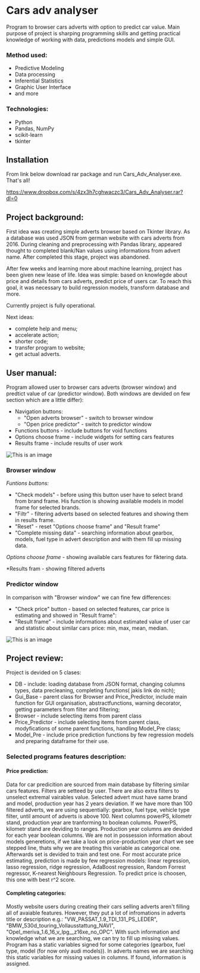 # Cars adv analyser
Program to browser cars adverts with option to predict car value. Main purpose of project is sharping programming skills and getting practical knowledge of working with data, predictions models and simple GUI.

### Method used:
- 	 Predictive Modeling
- 	 Data processing 
- 	 Inferential Statistics
- 	 Graphic User Interface
- 	 and more


### Technologies:
- 	 Python
- 	 Pandas, NumPy
- 	 scikit-learn
- 	 tkinter

## Installation

From link below download rar package and run Cars_Adv_Analyser.exe. That's all!

https://www.dropbox.com/s/4zx3h7cghwaczc3/Cars_Adv_Analyser.rar?dl=0

## Project background:
First idea was creating simple adverts browser based on Tkinter library. As a database was used JSON from german website with cars adverts from 2016. During cleaning and preprocessing with Pandas library, appeared thought to completed blank/Nan values using informations from advert name.  After completed this stage, project was abandoned.

After few weeks and learning more about machine learning, project has been given new lease of life. Idea was simple: based on knowlegde about price and details from cars adverts, predict price of users car. To reach this goal, it was necessary to build regression models, transform database and more.

Currently project is fully operational. 

Next ideas:
- 	complete help and menu;
- 	accelerate action;
- 	shorter code;
- 	 transfer program to website;
- 	 get actual adverts.


## User manual:
Program allowed user to browser cars adverts (browser window) and predtict value of car (predictor window).
Both windows are devided on few section which are a little differ):
- 	 Navigation buttons:
	 - 	 "Open adverts browser" - switch to browser window
	 - 	 "Open price predictor" - switch to predictor window
- 	 Functions buttons - include buttons for void functions
- 	 Options choose frame - include widgets for setting cars features
- 	 Results frame - include results of user work

![This is an image](https://i.postimg.cc/hjjHSMmf/Frames.jpg)

### Browser window

*Funtions buttons:*
- 	"Check models" - before using this button user have to select brand from brand frame. His function is showing available models in model frame for selected brands.
- 	"Filtr" - filtering adverts based on selected features and showing them in results frame.
- 	"Reset" - reset "Options choose frame" and "Result frame"
- 	"Complete missing data" - searching information about gearbox,  models, fuel type in advert description and with them fill up missing data.

*Options choose frame* - showing available cars features for fiktering data.

*Results fram - showing filtered adverts


### Predictor window

In comparison with "Browser window" we can fine few differences:
- "Check price" button - based on selected features, car price is estimating and showed in "Result frame":
- "Result frame" - include informations about estimated value of user car and statistic about similar cars price: min, max, mean, median.

![This is an image](https://i.postimg.cc/GmmNPqMz/predi.jpg)



## Project review:

Project is devided on 5 clases: 
- 	 DB - include: loading database from JSON format, changing columns types, data precleaning, completing functions( jakis link do nich);
- 	 Gui_Base - parent class for Browser and Price_Predictor, include main function for GUI organisation, abstractfunctions, warning decorator, getting parameters from filter and filtering;
- 	 Browser - include selecting items from parent class
- 	 Price_Predictor - include selecting items from parent class, modyfications of some parent functions, handling Model_Pre class;
- 	 Model_Pre - include price prediction functions by few regression models and preparing dataframe for their use.
	
	
### Selected programs features description:

#### Price prediction:
Data for car predicition are sourced from main database by filtering similar cars features. Filters are setteed by user. There are also extra filters to unselect extremal vairables value. Selected advert must have same brand and model, production year has 2 years deviation. If we have more than 100 filtered adverts, we are using sequentially: gearbox, fuel type, vehicle type filter, until amount of adverts is above 100. Next columns powerPS, kilometr stand, production year are tranforming to boolean columns. PowerPS,  kilometr stand are deviding to ranges. Production year columns are devided for each year boolean columns. We are not in possession information about models generetions, if we take a look on price-production year chart we see stepped line, thats why we are treating this variable as categorical one. Afterwards set is devided to train and test one.
For most accurate price estimating, prediction is made by few regression models: linear regression, lasso regression, ridge regression, AdaBoost regression,  Random Forrest regressor, K-nearest Neighbours Regression. To predict price is choosen, this one with best r^2 score.

#### Completing categories:
Mostly website users during creating their cars selling adverts aren't filling all of avaiable features. However, they put a lot of infromations in adverts title or description e.g.: "VW_PASSAT_1.9_TDI_131_PS_LEDER", "BMW_530d_touring_Vollausstattung_NAVI", "Opel_meriva_1.6_16_v_lpg__z16xe_no_OPC". With such information and knowledge what we are searching, we can try to fill up missing values.
Program has a static variables signed for some categories (gearbox, fuel type, model (for now only audi models)). In adverts names we are searching this static variables for missing values in columns. If found, information is assigned.












